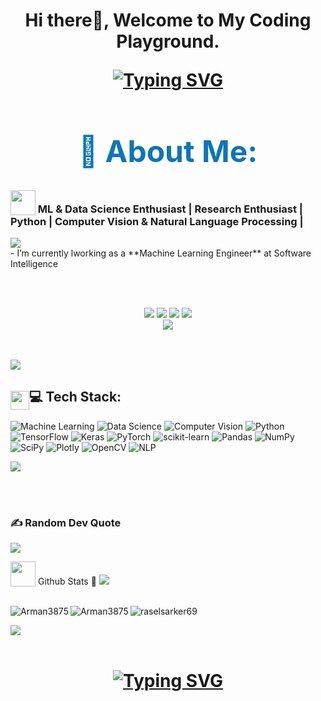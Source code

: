 <h1 align="center">
 <p>Hi there👋, Welcome to My Coding Playground.</p>
  <a href="https://git.io/typing-svg"><img src="https://readme-typing-svg.herokuapp.com?font=Fira+Code&color=purple&size=36&center=true&vCenter=true&lines=I+am+Arman+Hossain👋." alt="Typing SVG" /></a>
</h1>
 
<h1 style="font-size: 3rem; color: #0e75b6; text-align: center;">💫 About Me:</h1>


<h3 align="left">
  <img src="https://media1.giphy.com/media/v1.Y2lkPTc5MGI3NjExYzFhYzJkMmQ2MWQ3ZGY3MDhjZTE3MDI2Mzk3NzE1OWQyZTRlMmYwMCZjdD1z/iY8CRBdQXODJSCERIr/giphy.gif" width=40px valign="bottom"> ML & Data Science Enthusiast | Research Enthusiast | Python | Computer Vision & Natural Language Processing | 
</h3>
<img src="https://user-images.githubusercontent.com/73097560/115834477-dbab4500-a447-11eb-908a-139a6edaec5c.gif"><br>
<div align="left">
    - I’m currently lworking as a **Machine Learning Engineer** at Software Intelligence <br/>

</div>


<br><br>

<p align="center">
  <a href="mailto:armanhossainiueee@gmail.com"><img src="https://img.shields.io/badge/Email-armanhossainiueee@gmail.com-blue?style=flat-square&logo=gmail"></a>
  <a href="https://github.com/Arman3875"><img src="https://img.shields.io/badge/GitHub-%40Arman-lightgrey?style=flat-square&logo=github"></a>
  <a href="https://www.linkedin.com/in/arman-hossain-1413991a4/"><img src="https://img.shields.io/badge/LinkedIn-Arman%20Hossain-blue?style=flat-square&logo=linkedin"></a>
  <a href="https://www.kaggle.com/armanhossainml"><img src="https://img.shields.io/badge/Kaggle-%40Arman-blue?style=flat-square&logo=kaggle"></a>
  <br>
  <img src="https://img.shields.io/badge/Phone-%2B8801870343606-green?style=flat-square&logo=whatsapp">
</p>

<br>
<br>

<img src="https://user-images.githubusercontent.com/73097560/115834477-dbab4500-a447-11eb-908a-139a6edaec5c.gif">
<h2><img src = "https://media2.giphy.com/media/QssGEmpkyEOhBCb7e1/giphy.gif?cid=ecf05e47a0n3gi1bfqntqmob8g9aid1oyj2wr3ds3mg700bl&rid=giphy.gif" width=30px valign="bottom">💻 Tech Stack:</h2>


![Machine Learning](https://img.shields.io/badge/Machine%20Learning-%23FF6F00.svg?style=flat&logo=TensorFlow&logoColor=white) 
![Data Science](https://img.shields.io/badge/Data%20Science-%23150458.svg?style=flat&logo=pandas&logoColor=white) 
![Computer Vision](https://img.shields.io/badge/Computer%20Vision-%23FF6C00.svg?style=flat&logo=opencv&logoColor=white) 
![Python](https://img.shields.io/badge/python-3670A0?style=flat&logo=python&logoColor=ffdd54) 
![TensorFlow](https://img.shields.io/badge/TensorFlow-%23FF6F00.svg?style=flat&logo=TensorFlow&logoColor=white) 
![Keras](https://img.shields.io/badge/Keras-%23D00000.svg?style=flat&logo=Keras&logoColor=white) 
![PyTorch](https://img.shields.io/badge/PyTorch-%23EE4C2C.svg?style=flat&logo=PyTorch&logoColor=white) 
![scikit-learn](https://img.shields.io/badge/scikit--learn-%23F7931E.svg?style=flat&logo=scikit-learn&logoColor=white) 
![Pandas](https://img.shields.io/badge/pandas-%23150458.svg?style=flat&logo=pandas&logoColor=white) 
![NumPy](https://img.shields.io/badge/numpy-%23013243.svg?style=flat&logo=numpy&logoColor=white) 
![SciPy](https://img.shields.io/badge/SciPy-%230C55A5.svg?style=flat&logo=scipy&logoColor=%white) 
![Plotly](https://img.shields.io/badge/Plotly-%233F4F75.svg?style=flat&logo=plotly&logoColor=white) 
![OpenCV](https://img.shields.io/badge/OpenCV-%23FF6C00.svg?style=flat&logo=opencv&logoColor=white) 
![NLP](https://img.shields.io/badge/NLP-%230A0A0A.svg?style=flat&logoColor=white)

<img src="https://user-images.githubusercontent.com/73097560/115834477-dbab4500-a447-11eb-908a-139a6edaec5c.gif"><br>


<br><br>
### ✍️ Random Dev Quote
![](https://quotes-github-readme.vercel.app/api?type=horizontal&theme=gruvbox)


<div align="left">
 <img src="https://media1.giphy.com/media/v1.Y2lkPTc5MGI3NjExYzFhYzJkMmQ2MWQ3ZGY3MDhjZTE3MDI2Mzk3NzE1OWQyZTRlMmYwMCZjdD1z/iY8CRBdQXODJSCERIr/giphy.gif" width=40px valign="bottom"> Github Stats 🏅
 <img src="https://user-images.githubusercontent.com/73097560/115834477-dbab4500-a447-11eb-908a-139a6edaec5c.gif"><br><br>
  <p><img align="left" src="https://github-readme-stats.vercel.app/api/top-langs?username=Arman3875&show_icons=true&locale=en&layout=compact&theme=dark" alt="Arman3875" /></p>
  <p><img align="left" src="https://github-readme-stats.vercel.app/api?username=Arman3875&show_icons=true&locale=en&theme=dark" alt="Arman3875" /></p>
  <p><img align="center" src="https://github-readme-streak-stats.herokuapp.com/?user=arman1&theme=dark" alt="raselsarker69" /></p>

  <img src="https://user-images.githubusercontent.com/73097560/115834477-dbab4500-a447-11eb-908a-139a6edaec5c.gif"><br><br>
</div>


<h1 align="center">
 <a href="https://git.io/typing-svg"><img src="https://readme-typing-svg.demolab.com?font=Fira+Code&pause=1000&random=false&width=435&lines=Shoot+me+a+message+in+linkedin!+👋;+Thanks+for+visiting+my+profile" alt="Typing  SVG" /></a>
</h1> 


